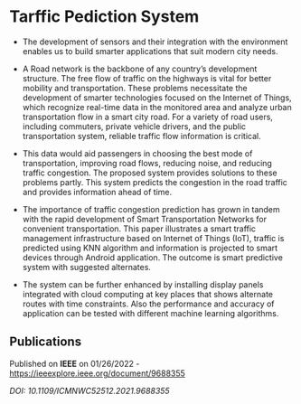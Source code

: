 # Tarffic Pediction System

- The development of sensors and their integration with the environment enables us to build smarter applications that suit modern city needs. 
 
- A Road network is the backbone of any country’s development structure. The free flow of traffic on the highways is vital for better mobility and transportation. These problems necessitate the development of smarter technologies focused on the Internet of Things, which recognize real-time data in the monitored area and analyze urban transportation flow in a smart city road. For a variety of road users, including commuters, private vehicle drivers, and the public transportation system, reliable traffic flow information is critical. 
- This data would aid passengers in choosing the best mode of transportation, improving road flows, reducing noise, and reducing traffic congestion. The proposed system provides solutions to these problems partly. This system predicts the congestion in the road traffic and provides information ahead of time. 

- The importance of traffic congestion prediction has grown in tandem with the rapid development of Smart Transportation Networks for convenient transportation. This paper illustrates a smart traffic management infrastructure based on Internet of Things (IoT), traffic is predicted using KNN algorithm and information is projected to smart devices through Android application. The outcome is smart predictive system with suggested alternates.
-  The system can be further enhanced by installing display panels integrated with cloud computing at key places that shows alternate routes with time constraints. Also the performance and accuracy of application can be tested with different machine learning algorithms.

## Publications

Published on **IEEE** on 01/26/2022 - https://ieeexplore.ieee.org/document/9688355

_DOI: 10.1109/ICMNWC52512.2021.9688355_

